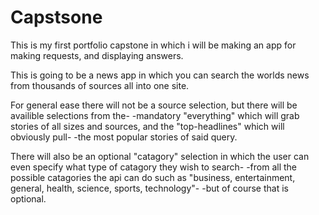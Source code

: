 # Capstsone
This is my first portfolio capstone in which i will be making an app for making requests, and displaying answers.

This is going to be a news app in which you can search the worlds news from thousands of sources all into one site.

For general ease there will not be a source selection, but there will be availible selections from the-
-mandatory "everything" which will grab stories of all sizes and sources, and the "top-headlines" which will obviously pull-
-the most popular stories of said query.

There will also be an optional "catagory" selection in which the user can even specify what type of catagory they wish to search-
-from all the possible catagories the api can do such as "business, entertainment, general, health, science, sports, technology"-
-but of course that is optional.
